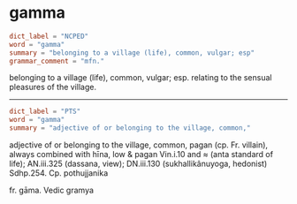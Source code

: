 # gamma

``` toml
dict_label = "NCPED"
word = "gamma"
summary = "belonging to a village (life), common, vulgar; esp"
grammar_comment = "mfn."
```

belonging to a village (life), common, vulgar; esp. relating to the sensual pleasures of the village.

--------------------

``` toml
dict_label = "PTS"
word = "gamma"
summary = "adjective of or belonging to the village, common,"
```

adjective of or belonging to the village, common, pagan (cp. Fr. villain), always combined with hīna, low & pagan Vin.i.10 and ≈ (anta standard of life); AN.iii.325 (dassana, view); DN.iii.130 (sukhallikânuyoga, hedonist) Sdhp.254. Cp. pothujjanika

fr. gāma. Vedic gramya

